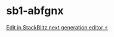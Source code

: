 # sb1-abfgnx

[Edit in StackBlitz next generation editor ⚡️](https://stackblitz.com/~/github.com/dipaksaraf/sb1-abfgnx)
